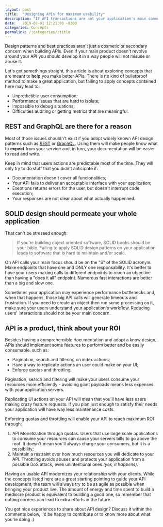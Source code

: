```yaml
---
layout: post
title:  "Designing APIs for maximum usability"
description: "If API transactions are not your application's main communication, it's development tend to be Ad-hoc. What should be your concerns when designing an API that everyone will want to use?"
date:   2019-08-01 12:21:00 -0300
categories: Concepts
permalink: /:categories/:title
---
```

Design patterns and best practices aren't just a cosmetic or secondary concern when building APIs. Even if your main product doesn't revolve around your API you should develop it in a way people will not misuse or abuse it.

Let's get somethings straight, this article is about exploring concepts that are meant to **help** you make better APIs. There is no kind of bulletproof method to make a great application, but failing to apply concepts contained here may lead to:

 - Unpredictible user consumption;
 - Performance issues that are hard to isolate;
 - Impossible to debug situations;
 - Difficulties auditing or getting metrics that are meaningful.

## REST and GraphQL are there for a reason

Most of those issues shouldn't exist if you adopt widely known API design patterns such as [REST](https://medium.com/hashmapinc/rest-good-practices-for-api-design-881439796dc9) or [GraphQL](https://graphql.org/learn/best-practices/). Using them will make people know what to **expect** from your service and, in turn, your documentation will be easier to read and write.

Keep in mind that users actions are predictable most of the time. They will only try to do stuff that you didn't anticipate if:

 - Documentation doesn't cover all funcionalities;
 - Your API fails to deliver an acceptable interface with your application;
 - Exeptions returns errors for the user, but doesn't interrupt code execution;
 - Your responses are not clear about what actually happenned.

## SOLID design should permeate your whole application

That can't be stressed enough:

 > If you're building object oriented software, SOLID books should be your bible. Failing to apply SOLID design patterns on your application leads to software that is hard to maintain and/or scale.

On API calls your main focus should be on the "S" of the SOLID acronym. Make endpoints that have one and ONLY one responsability. It's better to have your users making calls to different endpoints to reach an objective than having a "does it all" endpoint. Numerous fast interactions are better than a big and slow one.

Sometimes your application may experience performance bottlenecks and, when that happens, those big API calls will generate timeouts and frustration. If you need to create an object then run some processing on it, make sure your users understand your application's workflow. Reducing users' interactions should not be your main concern.

## API is a product, think about your ROI

Besides having a comprehensible documentation and adopt a know design, APIs should implement some features to perform better and be easily consumable. such as:

 - Pagination, search and filtering on index actions;
 - Have a way to replicate actions an user could make on your UI;
 - Enforce quotas and throttling.

Pagination, search and filtering will make your users consume your resources more efficiently - avoiding giant payloads means less expenses with your application servers.

Replicating UI actions on your API will mean that you'll have less users making crazy feature requests. If you plan just enough to satisfy their needs your application will have way less maintenance costs.

Enforcing quotas and throttling will enable your API to reach maximum ROI through:

 1. API Monetization through quotas. Users that use large scale applications to consume your resources can cause your servers bills to go above the roof. It doesn't mean you'll always charge your consumers, but it is a possibility;
 2. Maintain a restraint over how much resources you will dedicate to your API. Throttling avoids abuses and protects your application from a possible DoS attack, even unintentional ones *(yes, it happens)*.

Having an usable API modernizes your relationship with your clients. While the concepts listed here are a great starting pointing to guide your API development, the team will always try to be as agile as possible when bringing your product live. The amount of energy and time spent to build a mediocre product is equivalent to building a good one, so remember that cutting corners can lead to extra efforts in the future.

You got nice experiences to share about API design? Discuss it within the comments below, I'd be happy to contribute or to know more about what you're doing :)
